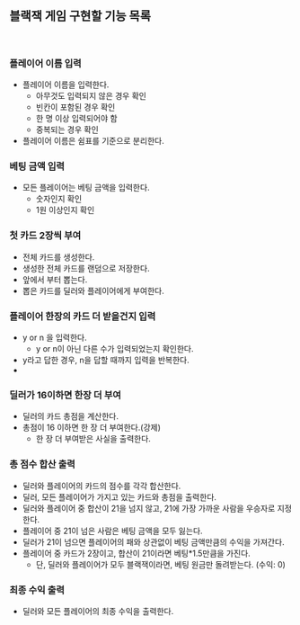 ## 블랙잭 게임 구현할 기능 목록 

<br>

### 플레이어 이름 입력
- 플레이어 이름을 입력한다.
  - 아무것도 입력되지 않은 경우 확인
  - 빈칸이 포함된 경우 확인
  - 한 명 이상 입력되어야 함
  - 중복되는 경우 확인
- 플레이어 이름은 쉼표를 기준으로 분리한다.


### 베팅 금액 입력
- 모든 플레이어는 베팅 금액을 입력한다.
  - 숫자인지 확인
  - 1원 이상인지 확인

### 첫 카드 2장씩 부여
- 전체 카드를 생성한다.
- 생성한 전체 카드를 랜덤으로 저장한다.
- 앞에서 부터 뽑는다.
- 뽑은 카드를 딜러와 플레이어에게 부여한다.

### 플레이어 한장의 카드 더 받을건지 입력
- y or n 을 입력한다.
  - y or n이 아닌 다른 수가 입력되었는지 확인한다.
- y라고 답한 경우, n을 답할 때까지 입력을 반복한다.
- 
### 딜러가 16이하면 한장 더 부여
- 딜러의 카드 총점을 계산한다.
- 총점이 16 이하면 한 장 더 부여한다.(강제)
  - 한 장 더 부여받은 사실을 출력한다.

### 총 점수 합산 출력
- 딜러와 플레이어의 카드의 점수를 각각 합산한다.
- 딜러, 모든 플레이어가 가지고 있는 카드와 총점을 출력한다.
- 딜러와 플레이어 중 합산이 21을 넘지 않고, 21에 가장 가까운 사람을 우승자로 지정한다.
- 플레이어 중 21이 넘은 사람은 베팅 금액을 모두 잃는다.
- 딜러가 21이 넘으면 플레이어의 패와 상관없이 베팅 금액만큼의 수익을 가져간다.
- 플레이어 중 카드가 2장이고, 합산이 21이라면 베팅*1.5만큼을 가진다.
  - 단, 딜러와 플레이어가 모두 블랙잭이라면, 베팅 원금만 돌려받는다. (수익: 0)

### 최종 수익 출력
- 딜러와 모든 플레이어의 최종 수익을 출력한다.